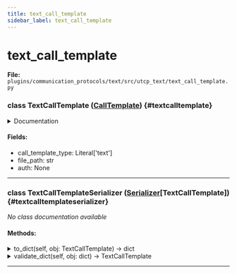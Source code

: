 ```yaml
---
title: text_call_template
sidebar_label: text_call_template
---
```


# text_call_template

**File:** `plugins/communication_protocols/text/src/utcp_text/text_call_template.py`

### class TextCallTemplate ([CallTemplate](./../../../../../core/utcp/data/call_template.md#calltemplate)) {#textcalltemplate}

<details>
<summary>Documentation</summary>

Call template for text file-based manuals and tools.

Reads UTCP manuals or tool definitions from local JSON/YAML files. Useful for
static tool configurations or environments where manuals are distributed as files.


**Attributes**

- **`call_template_type`**: Always "text" for text file call templates.
- **`file_path`**: Path to the file containing the UTCP manual or tool definitions.
- **`auth`**: Always None - text call templates don't support authentication.
</details>

#### Fields:

- call_template_type: Literal['text']
- file_path: str
- auth: None

---

### class TextCallTemplateSerializer ([Serializer](./../../../../../core/utcp/interfaces/serializer.md#serializer)[TextCallTemplate]) {#textcalltemplateserializer}

*No class documentation available*

#### Methods:

<details>
<summary>to_dict(self, obj: TextCallTemplate) -> dict</summary>

*No method documentation available*
</details>

<details>
<summary>validate_dict(self, obj: dict) -> TextCallTemplate</summary>

*No method documentation available*
</details>

---
